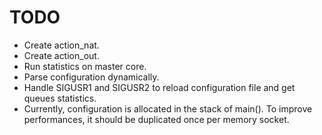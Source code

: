 TODO
====

- Create action_nat.
- Create action_out.
- Run statistics on master core.
- Parse configuration dynamically.
- Handle SIGUSR1 and SIGUSR2 to reload configuration file and get queues
  statistics.
- Currently, configuration is allocated in the stack of main(). To improve
  performances, it should be duplicated once per memory socket.
